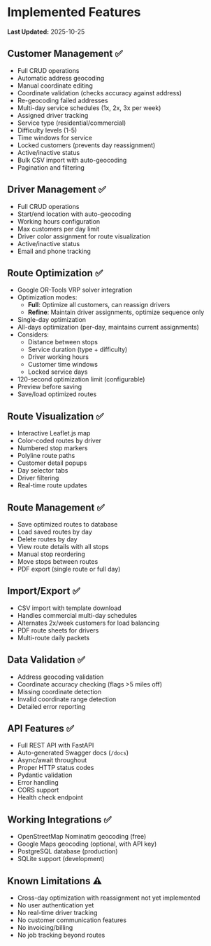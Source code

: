 # Implemented Features

**Last Updated:** 2025-10-25

## Customer Management ✅

- Full CRUD operations
- Automatic address geocoding
- Manual coordinate editing
- Coordinate validation (checks accuracy against address)
- Re-geocoding failed addresses
- Multi-day service schedules (1x, 2x, 3x per week)
- Assigned driver tracking
- Service type (residential/commercial)
- Difficulty levels (1-5)
- Time windows for service
- Locked customers (prevents day reassignment)
- Active/inactive status
- Bulk CSV import with auto-geocoding
- Pagination and filtering

## Driver Management ✅

- Full CRUD operations
- Start/end location with auto-geocoding
- Working hours configuration
- Max customers per day limit
- Driver color assignment for route visualization
- Active/inactive status
- Email and phone tracking

## Route Optimization ✅

- Google OR-Tools VRP solver integration
- Optimization modes:
  - **Full**: Optimize all customers, can reassign drivers
  - **Refine**: Maintain driver assignments, optimize sequence only
- Single-day optimization
- All-days optimization (per-day, maintains current assignments)
- Considers:
  - Distance between stops
  - Service duration (type + difficulty)
  - Driver working hours
  - Customer time windows
  - Locked service days
- 120-second optimization limit (configurable)
- Preview before saving
- Save/load optimized routes

## Route Visualization ✅

- Interactive Leaflet.js map
- Color-coded routes by driver
- Numbered stop markers
- Polyline route paths
- Customer detail popups
- Day selector tabs
- Driver filtering
- Real-time route updates

## Route Management ✅

- Save optimized routes to database
- Load saved routes by day
- Delete routes by day
- View route details with all stops
- Manual stop reordering
- Move stops between routes
- PDF export (single route or full day)

## Import/Export ✅

- CSV import with template download
- Handles commercial multi-day schedules
- Alternates 2x/week customers for load balancing
- PDF route sheets for drivers
- Multi-route daily packets

## Data Validation ✅

- Address geocoding validation
- Coordinate accuracy checking (flags >5 miles off)
- Missing coordinate detection
- Invalid coordinate range detection
- Detailed error reporting

## API Features ✅

- Full REST API with FastAPI
- Auto-generated Swagger docs (`/docs`)
- Async/await throughout
- Proper HTTP status codes
- Pydantic validation
- Error handling
- CORS support
- Health check endpoint

## Working Integrations ✅

- OpenStreetMap Nominatim geocoding (free)
- Google Maps geocoding (optional, with API key)
- PostgreSQL database (production)
- SQLite support (development)

## Known Limitations ⚠️

- Cross-day optimization with reassignment not yet implemented
- No user authentication yet
- No real-time driver tracking
- No customer communication features
- No invoicing/billing
- No job tracking beyond routes
